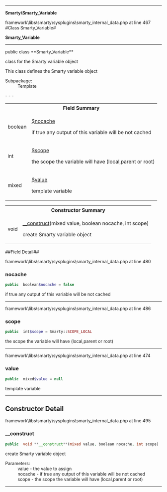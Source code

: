 - - -

**Smarty\Smarty_Variable**
<div class="location">framework\libs\smarty\sysplugins\smarty_internal_data.php at line 467</div>
#Class Smarty_Variable#

**Smarty_Variable**


- - -

<p class="signature">public  class **Smarty_Variable**</p>

<div class="comment" id="overview_description"><p>class for the Smarty variable object</p><p>This class defines the Smarty variable object</p></div>

<dl>
<dt>Subpackage:</dt>
<dd>Template</dd>
</dl>
- - -

<table id="summary_field">
<tr><th colspan="2">Field Summary</th></tr>
<tr>
<td class="type"> boolean</td>
<td class="description"><p class="name"><a href="#nocache">$nocache</a></p><p class="description">if true any output of this variable will be not cached</p></td>
</tr>
<tr>
<td class="type"> int</td>
<td class="description"><p class="name"><a href="#scope">$scope</a></p><p class="description">the scope the variable will have  (local,parent or root)</p></td>
</tr>
<tr>
<td class="type"> mixed</td>
<td class="description"><p class="name"><a href="#value">$value</a></p><p class="description">template variable</p></td>
</tr>
</table>

<table id="summary_constructor">
<tr><th colspan="2">Constructor Summary</th></tr>
<tr>
<td class="type"> void</td>
<td class="description"><p class="name"><a href="#__construct">__construct</a>(mixed value, boolean nocache, int scope)</p><p class="description">create Smarty variable object</p></td>
</tr>
</table>

##Field Detail##
<div class="location">framework\libs\smarty\sysplugins\smarty_internal_data.php at line 480</div>
<h3 id="nocache">nocache</h3>

```php
public  boolean$nocache = false
```
<div class="details">
<p>if true any output of this variable will be not cached</p></div>

- - -

<div class="location">framework\libs\smarty\sysplugins\smarty_internal_data.php at line 486</div>
<h3 id="scope">scope</h3>

```php
public  int$scope = Smarty::SCOPE_LOCAL
```
<div class="details">
<p>the scope the variable will have  (local,parent or root)</p></div>

- - -

<div class="location">framework\libs\smarty\sysplugins\smarty_internal_data.php at line 474</div>
<h3 id="value">value</h3>

```php
public  mixed$value = null
```
<div class="details">
<p>template variable</p></div>

- - -

<h2 id="detail_method">Constructor Detail</h2>
<div class="location">framework\libs\smarty\sysplugins\smarty_internal_data.php at line 495</div>
<h3 id="__construct()">__construct</h3>

```php
public  void **__construct**(mixed value, boolean nocache, int scope)
```
<div class="details">
<p>create Smarty variable object</p><dl>
<dt>Parameters:</dt>
<dd>value - the value to assign</dd>
<dd>nocache - if true any output of this variable will be not cached</dd>
<dd>scope - the scope the variable will have (local,parent or root)</dd>
</dl>
</div>

- - -

